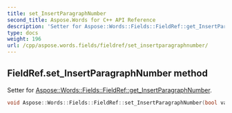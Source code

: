 ```yaml
---
title: set_InsertParagraphNumber
second_title: Aspose.Words for C++ API Reference
description: 'Setter for Aspose::Words::Fields::FieldRef::get_InsertParagraphNumber.'
type: docs
weight: 196
url: /cpp/aspose.words.fields/fieldref/set_insertparagraphnumber/
---
```

## FieldRef.set_InsertParagraphNumber method


Setter for [Aspose::Words::Fields::FieldRef::get_InsertParagraphNumber](../get_insertparagraphnumber/).

```cpp
void Aspose::Words::Fields::FieldRef::set_InsertParagraphNumber(bool value)
```

